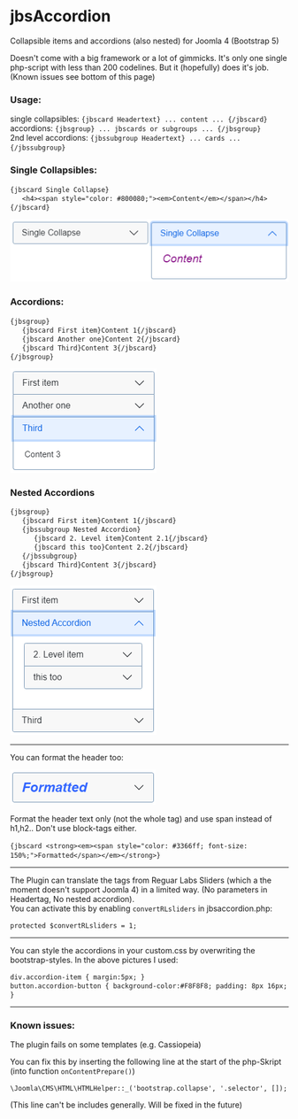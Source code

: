 # jbsAccordion
Collapsible items and accordions (also nested) for Joomla 4 (Bootstrap 5)

Doesn't come with a big framework or a lot of gimmicks. It's only one single php-script with less than 200 codelines.
But it (hopefully) does it's job. (Known issues see bottom of this page)

### Usage:
single collapsibles: `{jbscard Headertext} ... content ... {/jbscard}`<br />
accordions: `{jbsgroup} ... jbscards or subgroups ... {/jbsgroup}`<br />
2nd level accordions: `{jbssubgroup Headertext} ... cards ... {/jbssubgroup}`<br />

### Single Collapsibles:
```
{jbscard Single Collapse}
   <h4><span style="color: #800080;"><em>Content</em></span></h4>
{/jbscard}
```
![pics/single.png](pics/single.png)

### Accordions:
```
{jbsgroup}
   {jbscard First item}Content 1{/jbscard} 
   {jbscard Another one}Content 2{/jbscard}
   {jbscard Third}Content 3{/jbscard}
{/jbsgroup}
```
![pics/accordion.png](pics/accordion.png)

### Nested Accordions
```
{jbsgroup}
   {jbscard First item}Content 1{/jbscard}
   {jbssubgroup Nested Accordion}
      {jbscard 2. Level item}Content 2.1{/jbscard}
      {jbscard this too}Content 2.2{/jbscard}
   {/jbssubgroup}
   {jbscard Third}Content 3{/jbscard}
{/jbsgroup}
```
![pics/nested.png](pics/nested.png)

---

You can format the header too:

![pics/formatted.png](pics/formatted.png)

Format the header text only (not the whole tag) and use span instead of h1,h2.. Don't use block-tags either.

`{jbscard <strong><em><span style="color: #3366ff; font-size: 150%;">Formatted</span></em></strong>}`

---

The Plugin can translate the tags from Reguar Labs Sliders (which a the moment doesn't support Joomla 4) in a limited way. (No parameters in Headertag, No nested accordion).<br/>
You can activate this by enabling `convertRLsliders` in jbsaccordion.php:
```
protected $convertRLsliders = 1;
```
---
You can style the accordions in your custom.css by overwriting the bootstrap-styles.
In the above pictures I used:
```
div.accordion-item { margin:5px; }
button.accordion-button { background-color:#F8F8F8; padding: 8px 16px; }
```

---
### Known issues:

The plugin fails on some templates (e.g. Cassiopeia)

You can fix this by inserting the following line at the start of the php-Skript (into function `onContentPrepare()`)
```
\Joomla\CMS\HTML\HTMLHelper::_('bootstrap.collapse', '.selector', []);
```

(This line can't be includes generally. Will be fixed in the future)
